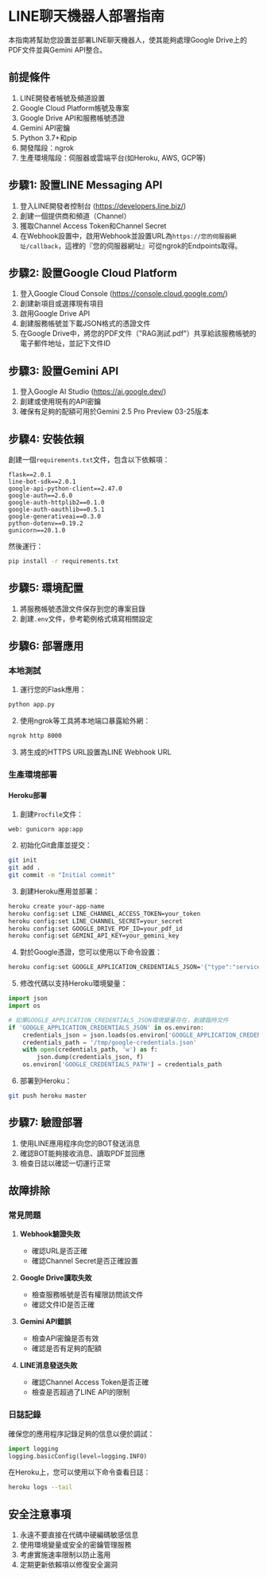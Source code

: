 # LINE聊天機器人部署指南

本指南將幫助您設置並部署LINE聊天機器人，使其能夠處理Google Drive上的PDF文件並與Gemini API整合。

## 前提條件

1. LINE開發者帳號及頻道設置
2. Google Cloud Platform帳號及專案
3. Google Drive API和服務帳號憑證
4. Gemini API密鑰
5. Python 3.7+和pip
6. 開發階段：ngrok
7. 生產環境階段：伺服器或雲端平台(如Heroku, AWS, GCP等)

## 步驟1: 設置LINE Messaging API

1. 登入LINE開發者控制台 (https://developers.line.biz/)
2. 創建一個提供商和頻道（Channel）
3. 獲取Channel Access Token和Channel Secret
4. 在Webhook設置中，啟用Webhook並設置URL為`https://您的伺服器網址/callback`，這裡的『您的伺服器網址』可從ngrok的Endpoints取得。

## 步驟2: 設置Google Cloud Platform

1. 登入Google Cloud Console (https://console.cloud.google.com/)
2. 創建新項目或選擇現有項目
3. 啟用Google Drive API
4. 創建服務帳號並下載JSON格式的憑證文件
5. 在Google Drive中，將您的PDF文件（"RAG測試.pdf"）共享給該服務帳號的電子郵件地址，並記下文件ID

## 步驟3: 設置Gemini API

1. 登入Google AI Studio (https://ai.google.dev/)
2. 創建或使用現有的API密鑰
3. 確保有足夠的配額可用於Gemini 2.5 Pro Preview 03-25版本

## 步驟4: 安裝依賴

創建一個`requirements.txt`文件，包含以下依賴項：

```
flask==2.0.1
line-bot-sdk==2.0.1
google-api-python-client==2.47.0
google-auth==2.6.0
google-auth-httplib2==0.1.0
google-auth-oauthlib==0.5.1
google-generativeai==0.3.0
python-dotenv==0.19.2
gunicorn==20.1.0
```

然後運行：

```bash
pip install -r requirements.txt
```

## 步驟5: 環境配置

1. 將服務帳號憑證文件保存到您的專案目錄
2. 創建`.env`文件，參考範例格式填寫相關設定

## 步驟6: 部署應用

### 本地測試

1. 運行您的Flask應用：

```bash
python app.py
```

2. 使用ngrok等工具將本地端口暴露給外網：

```bash
ngrok http 8000
```

3. 將生成的HTTPS URL設置為LINE Webhook URL

### 生產環境部署

#### Heroku部署

1. 創建`Procfile`文件：

```
web: gunicorn app:app
```

2. 初始化Git倉庫並提交：

```bash
git init
git add .
git commit -m "Initial commit"
```

3. 創建Heroku應用並部署：

```bash
heroku create your-app-name
heroku config:set LINE_CHANNEL_ACCESS_TOKEN=your_token
heroku config:set LINE_CHANNEL_SECRET=your_secret
heroku config:set GOOGLE_DRIVE_PDF_ID=your_pdf_id
heroku config:set GEMINI_API_KEY=your_gemini_key
```

4. 對於Google憑證，您可以使用以下命令設置：

```bash
heroku config:set GOOGLE_APPLICATION_CREDENTIALS_JSON='{"type":"service_account",...}'
```

5. 修改代碼以支持Heroku環境變量：

```python
import json
import os

# 如果GOOGLE_APPLICATION_CREDENTIALS_JSON環境變量存在，創建臨時文件
if 'GOOGLE_APPLICATION_CREDENTIALS_JSON' in os.environ:
    credentials_json = json.loads(os.environ['GOOGLE_APPLICATION_CREDENTIALS_JSON'])
    credentials_path = '/tmp/google-credentials.json'
    with open(credentials_path, 'w') as f:
        json.dump(credentials_json, f)
    os.environ['GOOGLE_CREDENTIALS_PATH'] = credentials_path
```

6. 部署到Heroku：

```bash
git push heroku master
```

## 步驟7: 驗證部署

1. 使用LINE應用程序向您的BOT發送消息
2. 確認BOT能夠接收消息、讀取PDF並回應
3. 檢查日誌以確認一切運行正常

## 故障排除

### 常見問題

1. **Webhook驗證失敗**
   - 確認URL是否正確
   - 確認Channel Secret是否正確設置

2. **Google Drive讀取失敗**
   - 檢查服務帳號是否有權限訪問該文件
   - 確認文件ID是否正確

3. **Gemini API錯誤**
   - 檢查API密鑰是否有效
   - 確認是否有足夠的配額

4. **LINE消息發送失敗**
   - 確認Channel Access Token是否正確
   - 檢查是否超過了LINE API的限制

### 日誌記錄

確保您的應用程序記錄足夠的信息以便於調試：

```python
import logging
logging.basicConfig(level=logging.INFO)
```

在Heroku上，您可以使用以下命令查看日誌：

```bash
heroku logs --tail
```

## 安全注意事項

1. 永遠不要直接在代碼中硬編碼敏感信息
2. 使用環境變量或安全的密鑰管理服務
3. 考慮實施速率限制以防止濫用
4. 定期更新依賴項以修復安全漏洞
